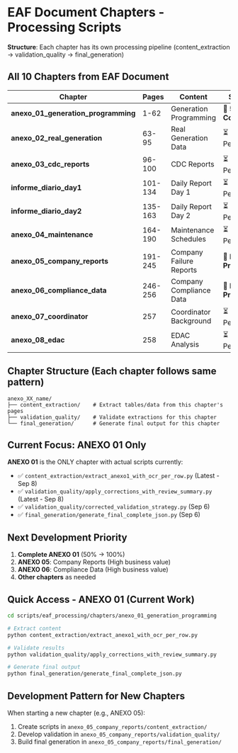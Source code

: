 # EAF Document Chapters - Processing Scripts

**Structure**: Each chapter has its own processing pipeline (content_extraction → validation_quality → final_generation)

## All 10 Chapters from EAF Document

| Chapter | Pages | Content | Status | Scripts |
|---------|-------|---------|---------|---------|
| **anexo_01_generation_programming** | 1-62 | Generation Programming | 🔄 **50% Complete** | ✅ **Has Scripts** |
| **anexo_02_real_generation** | 63-95 | Real Generation Data | ⏳ Pending | 📁 Ready |
| **anexo_03_cdc_reports** | 96-100 | CDC Reports | ⏳ Pending | 📁 Ready |
| **informe_diario_day1** | 101-134 | Daily Report Day 1 | ⏳ Pending | 📁 Ready |
| **informe_diario_day2** | 135-163 | Daily Report Day 2 | ⏳ Pending | 📁 Ready |
| **anexo_04_maintenance** | 164-190 | Maintenance Schedules | ⏳ Pending | 📁 Ready |
| **anexo_05_company_reports** | 191-245 | Company Failure Reports | 🎯 **High Priority** | 📁 Ready |
| **anexo_06_compliance_data** | 246-256 | Company Compliance Data | 🎯 **High Priority** | 📁 Ready |
| **anexo_07_coordinator** | 257 | Coordinator Background | ⏳ Pending | 📁 Ready |
| **anexo_08_edac** | 258 | EDAC Analysis | ⏳ Pending | 📁 Ready |

## Chapter Structure (Each chapter follows same pattern)

```
anexo_XX_name/
├── content_extraction/    # Extract tables/data from this chapter's pages
├── validation_quality/    # Validate extractions for this chapter  
└── final_generation/      # Generate final output for this chapter
```

## Current Focus: ANEXO 01 Only

**ANEXO 01** is the ONLY chapter with actual scripts currently:
- ✅ `content_extraction/extract_anexo1_with_ocr_per_row.py` (Latest - Sep 8)
- ✅ `validation_quality/apply_corrections_with_review_summary.py` (Latest - Sep 8) 
- ✅ `validation_quality/corrected_validation_strategy.py` (Sep 6)
- ✅ `final_generation/generate_final_complete_json.py` (Sep 6)

## Next Development Priority

1. **Complete ANEXO 01** (50% → 100%)
2. **ANEXO 05**: Company Reports (High business value)
3. **ANEXO 06**: Compliance Data (High business value)
4. **Other chapters** as needed

## Quick Access - ANEXO 01 (Current Work)
```bash
cd scripts/eaf_processing/chapters/anexo_01_generation_programming

# Extract content
python content_extraction/extract_anexo1_with_ocr_per_row.py

# Validate results  
python validation_quality/apply_corrections_with_review_summary.py

# Generate final output
python final_generation/generate_final_complete_json.py
```

## Development Pattern for New Chapters

When starting a new chapter (e.g., ANEXO 05):
1. Create scripts in `anexo_05_company_reports/content_extraction/`
2. Develop validation in `anexo_05_company_reports/validation_quality/` 
3. Build final generation in `anexo_05_company_reports/final_generation/`